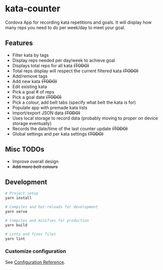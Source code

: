 # kata-counter

Cordova App for recording kata repetitions and goals. It will display how many reps you need to do per week/day to meet your goal.

## Features

- Filter kata by tags
- Display reps needed per day/week to achieve goal
- Displays total reps for all kata ~~(TODO)~~
- Total reps display will respect the current filtered kata ~~(TODO)~~
- Add/remove tags
- Add new kata ~~(TODO)~~
- Edit existing kata
- Pick a goal # of reps
- Pick a goal date ~~(TODO)~~
- Pick a colour, add belt tabs (specify what belt the kata is for)
- Populate app with premade kata lists
- Import/export JSON data ~~(TODO)~~
- Uses local storage to record data (probably moving to proper on device storage eventually)
- Records the date/time of the last counter update ~~(TODO)~~
- Global settings and per kata settings ~~(TODO)~~

## Misc TODOs

- Improve overall design
- ~~Add more belt colours~~

## Development

```bash
# Project setup
yarn install

# Compiles and hot-reloads for development
yarn serve

# Compiles and minifies for production
yarn build

# Lints and fixes files
yarn lint
```

### Customize configuration

See [Configuration Reference](https://cli.vuejs.org/config/).
